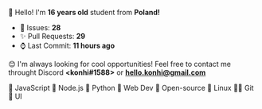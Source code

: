 
👋 Hello! I'm <b>16 years old</b> student from <b>Poland!</b>

- 🔮 Issues: **28**
- ✨ Pull Requests: **29**
- ⌚ Last Commit: **11 hours ago**

😊 I'm always looking for cool opportunities! Feel free to contact me throught Discord <b><konhi#1588></b> or <b>hello.konhi@gmail.com</b>

💛 JavaScript   💚 Node.js   💙 Python   🧡 Web Dev   💖 Open-source   🐧 Linux   🐱‍💻 Git   🎨 UI
